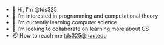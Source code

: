- 👋 Hi, I’m @tds325
- 👀 I’m interested in programming and computational theory
- 🌱 I’m currently learning computer science
- 💞️ I’m looking to collaborate on learning more about CS
- 📫 How to reach me tds325@nau.edu

<!---
tds325/tds325 is a ✨ special ✨ repository because its `README.md` (this file) appears on your GitHub profile.
You can click the Preview link to take a look at your changes.
--->
